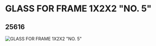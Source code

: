 # GLASS FOR FRAME 1X2X2 "NO. 5"
## 25616
![GLASS FOR FRAME 1X2X2 "NO. 5"](https://lc-www-live-s.legocdn.com/media/bricks/5/2/6141960.jpg)